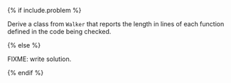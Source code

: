 {% if include.problem %}

Derive a class from `Walker` that reports the length in lines of each function defined in the code being checked.

{% else %}

FIXME: write solution.

{% endif %}

